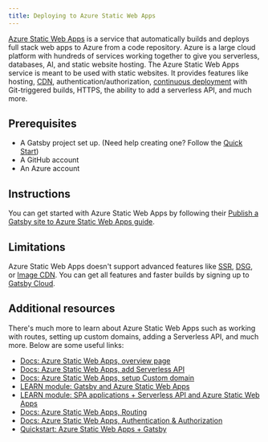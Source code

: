 ```yaml
---
title: Deploying to Azure Static Web Apps
---
```


[Azure Static Web Apps](https://learn.microsoft.com/en-us/azure/static-web-apps/overview) is a service that automatically builds and deploys full stack web apps to Azure from a code repository. Azure is a large cloud platform with hundreds of services working together to give you serverless, databases, AI, and static website hosting. The Azure Static Web Apps service is meant to be used with static websites. It provides features like hosting, [CDN](/docs/glossary/content-delivery-network/), authentication/authorization, [continuous deployment](/docs/glossary/continuous-deployment/) with Git-triggered builds, HTTPS, the ability to add a serverless API, and much more.

## Prerequisites

- A Gatsby project set up. (Need help creating one? Follow the [Quick Start](/docs/quick-start/))
- A GitHub account
- An Azure account

## Instructions

You can get started with Azure Static Web Apps by following their [Publish a Gatsby site to Azure Static Web Apps guide](https://learn.microsoft.com/en-gb/azure/static-web-apps/publish-gatsby?WT.mc_id=staticwebapps-github-chnoring).

## Limitations

Azure Static Web Apps doesn't support advanced features like [SSR](/docs/how-to/rendering-options/using-server-side-rendering/), [DSG](/docs/how-to/rendering-options/using-deferred-static-generation/), or [Image CDN](/docs/how-to/images-and-media/using-gatsby-plugin-image/#gatsby-cloud-image-cdn). You can get all features and faster builds by signing up to [Gatsby Cloud](/dashboard/signup).

## Additional resources

There's much more to learn about Azure Static Web Apps such as working with routes, setting up custom domains, adding a Serverless API, and much more. Below are some useful links:

- [Docs: Azure Static Web Apps, overview page](https://docs.microsoft.com/en-gb/azure/static-web-apps?WT.mc_id=staticwebapps-github-chnoring)
- [Docs: Azure Static Web Apps, add Serverless API](https://docs.microsoft.com/en-us/azure/static-web-apps/apis?WT.mc_id=staticwebapps-github-chnoring)
- [Docs: Azure Static Web Apps, setup Custom domain](https://docs.microsoft.com/en-us/azure/static-web-apps/custom-domain?WT.mc_id=staticwebapps-github-chnoring)
- [LEARN module: Gatsby and Azure Static Web Apps](https://docs.microsoft.com/learn/modules/create-deploy-static-webapp-gatsby-app-service?WT.mc_id=staticwebapps-github-chnoring)
- [LEARN module: SPA applications + Serverless API and Azure Static Web Apps](https://docs.microsoft.com/learn/modules/publish-app-service-static-web-app-api?WT.mc_id=staticwebapps-github-chnoring)
- [Docs: Azure Static Web Apps, Routing](https://docs.microsoft.com/en-us/azure/static-web-apps/routes?WT.mc_id=staticwebapps-github-chnoring)
- [Docs: Azure Static Web Apps, Authentication & Authorization](https://docs.microsoft.com/en-us/azure/static-web-apps/authentication-authorization?WT.mc_id=staticwebapps-github-chnoring)
- [Quickstart: Azure Static Web Apps + Gatsby](https://docs.microsoft.com/en-gb/azure/static-web-apps/publish-gatsby?WT.mc_id=staticwebapps-github-chnoring)
